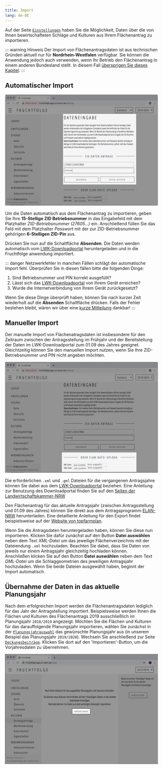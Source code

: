 ```yaml
---
title: Import
lang: de-DE
---
```


Auf der Seite [`Einstellungen`](https://fruchtfolge.agp.uni-bonn.de/settings) haben Sie die Möglichkeit, Daten über die von Ihnen bewirtschafteten Schläge und Kulturen aus Ihrem Flächenantrag zu importieren.

::: warning Hinweis
Der Import von Flächenantragsdaten ist aus technischen Gründen aktuell nur für **Nordrhein-Westfalen** verfügbar. Sie können die Anwendung jedoch auch verwenden, wenn Ihr Betrieb den Flächenantrag in einem anderen Bundesland stellt. In diesem Fall [übersprigen Sie dieses Kapitel](./crops.html#kultur-hinzufugen).
:::

## Automatischer Import <Badge text="empfohlen"/>

![Automatischer Import](../img/auto_import.jpg)

Um die Daten automatisch aus dem Flächenantrag zu importieren, geben Sie Ihre **15-Stellige ZID Betriebsnummer** in das Eingabefeld mit dem Platzhalter *ZID-Betriebsnummer (27605...)* ein. Anschließend füllen Sie das Feld mit dem Platzhalter *Passwort* mit der zur ZID-Betriebsnummer gehörigen **6-Stelligen ZID-Pin** aus.

Drücken Sie nun auf die Schaltfläche **Absenden**. Die Daten werden automatisch vom [LWK-Downloadportal](https://www.lwk-verfahren.de/DownloadPortal/pages/loadPage.action) heruntergeladen und in die Fruchtfolge anwendung importiert.

::: danger Netzwerkfehler
In manchen Fällen schlägt der automatische Import fehl.
Überprüfen Sie in diesen fällen bitte die folgenden Dinge:
1. Sind Betriebsnummer und PIN korrekt ausgefüllt?
2. Lässt sich das [LWK-Downloadportal](https://www.lwk-verfahren.de/DownloadPortal/pages/loadPage.action) von Ihrem Gerät erreichen?
3. Wurde die Internetverbindung von Ihrem Gerät zurückgesetzt?

Wenn Sie diese Dinge überprüft haben, können Sie nach kurzer Zeit wiederholt auf die **Absenden** Schaltfläche drücken. Falls der Fehler bestehen bleibt, wären wir über eine [kurze Mitteilung](mailto:fruchtfolge@uni-bonn.de) dankbar! 
:::

## Manueller Import
Der manuelle Import von Flächenatragsdaten ist insbesondere für den Zeitraum zwischen der Antragsstellung im Frühjahr und der Bereitstellung der Daten im LWK-Downloadportal zum 01.09 des Jahres geeignet. Gleichtzeitig können Sie den manuellen Import nutzen, wenn Sie Ihre ZID-Betriebsnummer und PIN nicht angeben möchten.

![Automatischer Import](../img/man_import.jpg)

Die erforderlichen `.xml` und `.gml` Dateien für die vergangenen Antragsjahre können Sie dabei aus dem [LWK-Downloadportal](https://www.lwk-verfahren.de/DownloadPortal/pages/loadPage.action) beziehen. Eine Anleitung zur Benutzung des Downloadportal finden Sie auf den [Seiten der Landwirtschaftskammer-NRW](https://www.landwirtschaftskammer.de/foerderung/elan/faq-downloadportal.htm)

Den Flächenantrag für das aktuelle Antragsjahr (zwischen Antragsstellung und 01.09 des Jahres) können Sie direkt aus dem Antragsprogramm [ELAN-NRW](https://www.elan-nrw.de/webClient_NW/) herunterladen. Eine detaillierte Anleitung für den Export findet beispielsweise auf der [Website von topfarmplan](https://www.topfarmplan.de/elan-flaechenantrag-ackerschlagkartei-flaechenimport/#nrw).

Wenn Sie die Antragsdaten heruntergeladen haben, können Sie diese nun importieren.
Klicken Sie dafür zunächst auf den Button **Datei auswählen** neben dem Text *XML-Datei* um das jeweilige Flächenverzeichnis mit der Dateiendung `.xml` hochzuladen. Beachten Sie dabei, dass Sie Daten von jeweils nur einem Antragsjahr gleichzeitig hochladen können.  
Anschließen klicken Sie auf den Button **Datei auswählen** neben dem Text *GML-Datei* um die Schlaggeometrien des jeweiligen Antragsjahr hochzuladen. Wenn Sie beide Dateien ausgewählt haben, beginnt der Import automatisch.

## Übernahme der Daten in das aktuelle Planungsjahr

Nach dem erfolgreichen Import werden die Flächenantragsdaten lediglich für das Jahr der Antragstellung importiert. Beispielsweise werden Ihnen die Flächen und Kulturen des Flächenantrags 2019 ausschließlich im Planungsjahr `2018/2019` angezeigt. Möchten Sie die Flächen und Kulturen für das darauffolgende Planungsjahr importieren, wählen Sie zunächst in der [`Planungsjahrauswahl`](./overview.html#planungsjahrauswahl) das gewünschte Planungsjahr aus (in unserem Beispiel das Planungsjahr `2019/2020`). Wechseln Sie anschließend zur Seite [`Deckungsbeiträge`](https://fruchtfolge.agp.uni-bonn.de/crops). Klicken Sie dort auf den 'Importieren'-Button, um die Vorjahresdaten zu übernehmen.

![Import Vorjahresdaten](../img/import_prev_year.jpg)
